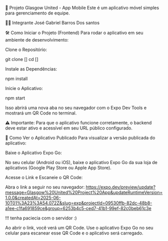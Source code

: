 🚀 Projeto Glasgow United - App Mobile
Este é um aplicativo móvel simples para gerenciamento de equipe.

👨‍💻 Integrante
José Gabriel Barros Dos santos

🛠️ Como Iniciar o Projeto (Frontend)
Para rodar o aplicativo em seu ambiente de desenvolvimento:

Clone o Repositório:

git clone []
cd []

Instale as Dependências:

npm install

Inicie o Aplicativo:

npm start

Isso abrirá uma nova aba no seu navegador com o Expo Dev Tools e mostrará um QR Code no terminal.

⚠️ Importante: Para que o aplicativo funcione corretamente, o backend deve estar ativo e acessível em seu URL público configurado.

👀 Como Ver o Aplicativo Publicado
Para visualizar a versão publicada do aplicativo:

Baixe o Aplicativo Expo Go:

No seu celular (Android ou iOS), baixe o aplicativo Expo Go da sua loja de aplicativos (Google Play Store ou Apple App Store).

Acesse o Link e Escaneie o QR Code:

Abra o link a seguir no seu navegador:
https://expo.dev/preview/update?message=Glasgow%20United%20Project%20App&updateRuntimeVersion=1.0.0&createdAt=2025-06-10T01%3A23%3A54.072Z&slug=exp&projectId=09530ffb-82dc-48b8-a1ee-c1fa691859ce&group=6253b4c5-ced7-41b1-99ef-82c0beb61c3e

!!! tenha paciecia com o servidor :)

Ao abrir o link, você verá um QR Code. Use o aplicativo Expo Go no seu celular para escanear esse QR Code e o aplicativo será carregado.